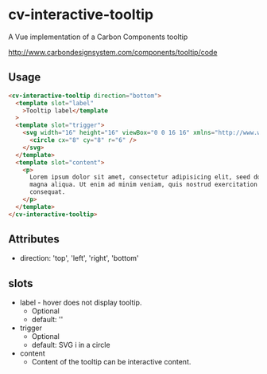 # cv-interactive-tooltip

A Vue implementation of a Carbon Components tooltip

http://www.carbondesignsystem.com/components/tooltip/code

## Usage

```html
<cv-interactive-tooltip direction="bottom">
  <template slot="label"
    >Tooltip label</template
  >
  <template slot="trigger">
    <svg width="16" height="16" viewBox="0 0 16 16" xmlns="http://www.w3.org/2000/svg">
      <circle cx="8" cy="8" r="6" />
    </svg>
  </template>
  <template slot="content">
    <p>
      Lorem ipsum dolor sit amet, consectetur adipisicing elit, seed do eiusmod tempor incididunt ut labore et dolore
      magna aliqua. Ut enim ad minim veniam, quis nostrud exercitation ullamco laboris nisi ut aliquip ex ea commodo
      consequat.
    </p>
  </template>
</cv-interactive-tooltip>
```

## Attributes

- direction: 'top', 'left', 'right', 'bottom'

## slots

- label - hover does not display tooltip.
  - Optional
  - default: ''
- trigger
  - Optional
  - default: SVG i in a circle
- content
  - Content of the tooltip can be interactive content.
